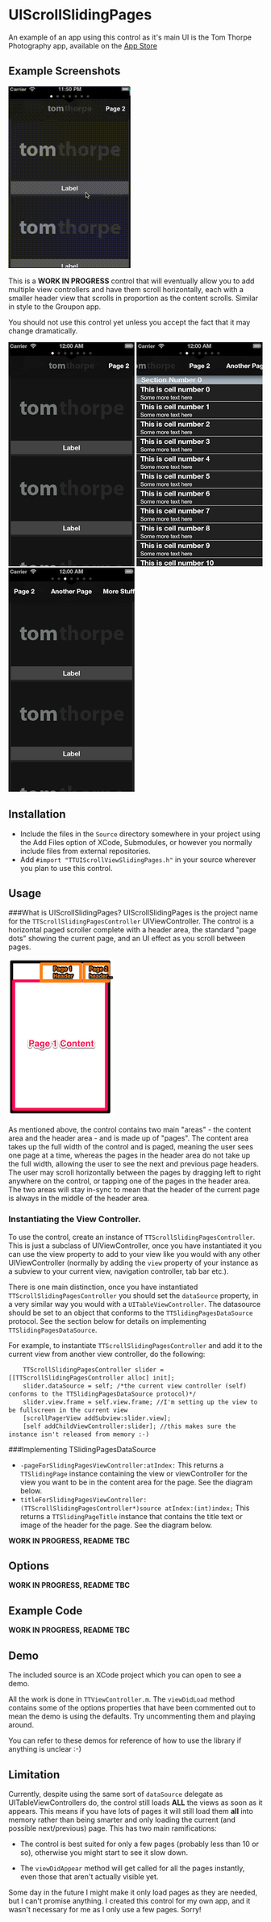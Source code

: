 UIScrollSlidingPages
=========================

An example of an app using this control as it's main UI is the Tom Thorpe Photography app, available on the [App Store](https://itunes.apple.com/us/app/tom-thorpe-photography/id614901245?mt=8)

Example Screenshots
---

![Screenshot](Screenshots/uiscrollslidingpages.gif)

This is a **WORK IN PROGRESS** control that will eventually allow you to add multiple view controllers and have them scroll horizontally, each with a smaller header view that scrolls in proportion as the content scrolls. Similar in style to the Groupon app.

You should not use this control yet unless you accept the fact that it may change dramatically.


![Screenshot](Screenshots/1.png)  ![Screenshot](Screenshots/2.png)  ![Screenshot](Screenshots/3.png)



Installation
---
* Include the files in the  `Source` directory somewhere in your project using the Add Files option of XCode, Submodules, or however you normally include files from external repositories.
* Add `#import "TTUIScrollViewSlidingPages.h"` in your source wherever you plan to use this control.
                                                                                                                                                                                                                                                        
Usage
---
###What is UIScrollSlidingPages?
UIScrollSlidingPages is the project name for the `TTScrollSlidingPagesController` UIViewController. The control is a horizontal paged scroller complete with a header area, the standard "page dots" showing the current page, and an UI effect as you scroll between pages.

![image](Screenshots/diagram.png)

As mentioned above, the control contains two main "areas" - the content area and the header area - and is made up of "pages". The content area takes up the full width of the control and is paged, meaning the user sees one page at a time, whereas the pages in the header area do not take up the full width, allowing the user to see the next and previous page headers. The user may scroll horizontally between the pages by dragging left to right anywhere on the control, or tapping one of the pages in the header area. The two areas will stay in-sync to mean that the header of the current page is always in the middle of the header area.



### Instantiating the View Controller.

To use the control, create an instance of `TTScrollSlidingPagesController`. This is just a subclass of UIViewController, once you have instantiated it you can use the view property to add to your view like you would with any other UIViewController (normally by adding the `view` property of your instance as a subview to your current view, navigation controller, tab bar etc.). 

There is one main distinction, once you have instantiated `TTScrollSlidingPagesController` you should set the `dataSource` property, in a very similar way you would with a `UITableViewController`. The datasource should be set to an object that conforms to the `TTSlidingPagesDataSource` protocol. See the section below for details on implementing `TTSlidingPagesDataSource`.


For example, to instantiate `TTScrollSlidingPagesController` and add it to the current view from another view controller, do the following:

```  objc
    TTScrollSlidingPagesController slider = [[TTScrollSlidingPagesController alloc] init];
    slider.dataSource = self; /*the current view controller (self) conforms to the TTSlidingPagesDataSource protocol)*/
    slider.view.frame = self.view.frame; //I'm setting up the view to be fullscreen in the current view
    [scrollPagerView addSubview:slider.view];
    [self addChildViewController:slider]; //this makes sure the instance isn't released from memory :-)
```

###Implementing TSlidingPagesDataSource

* `-pageForSlidingPagesViewController:atIndex:` This returns a `TTSlidingPage` instance containing the view or viewController for the view you want to be in the content area for the page. See the diagram below.
* `titleForSlidingPagesViewController:(TTScrollSlidingPagesController*)source atIndex:(int)index;` This returns a `TTSlidingPageTitle` instance that contains the title text or image of the header for the page. See the diagram below.

**WORK IN PROGRESS, README TBC**

Options
---
**WORK IN PROGRESS, README TBC**
 
Example Code
--- 
**WORK IN PROGRESS, README TBC**
 
Demo
---
The included source is an XCode project which you can open to see a demo.

All the work is done in `TTViewController.m`. The `viewDidLoad` method contains some of the options properties that have been commented out to mean the demo is using the defaults. Try uncommenting them and playing around.

You can refer to these demos for reference of how to use the library if anything is unclear :-)

Limitation
---
Currently, despite using the same sort of `dataSource` delegate as UITableViewControllers do, the control still loads **ALL** the views as soon as it appears. This means if you have lots of pages it will still load them **all** into memory rather than being smarter and only loading the current (and possible next/previous) page. 
This has two main ramifications:
 
 * The control is best suited for only a few pages (probably less than 10 or so), otherwise you might start to see it slow down. 
 
 * The `viewDidAppear` method will get called for all the pages instantly, even those that aren't actually visible yet.
 
Some day in the future I might make it only load pages as they are needed, but I can't promise anything. I created this control for my own app, and it wasn't necessary for me as I only use a few pages. Sorry!


